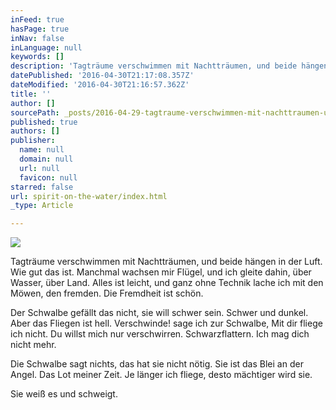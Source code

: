 ```yaml
---
inFeed: true
hasPage: true
inNav: false
inLanguage: null
keywords: []
description: 'Tagträume verschwimmen mit Nachtträumen, und beide hängen in der Luft. Wie gut das ist. Manchmal wachsen mir Flügel, und ich gleite dahin, über Wasser, über Land. Alles ist leicht, und ganz ohne Technik lache ich mit den Möwen, den fremden. Die Fremdheit ist schön.'
datePublished: '2016-04-30T21:17:08.357Z'
dateModified: '2016-04-30T21:16:57.362Z'
title: ''
author: []
sourcePath: _posts/2016-04-29-tagtraume-verschwimmen-mit-nachttraumen-und-beide-hangen-in.md
published: true
authors: []
publisher:
  name: null
  domain: null
  url: null
  favicon: null
starred: false
url: spirit-on-the-water/index.html
_type: Article

---
```

![](https://the-grid-user-content.s3-us-west-2.amazonaws.com/1e8284fb-73ac-44bc-9e3d-f1c98fbee538.jpg)

Tagträume verschwimmen mit Nachtträumen, und beide hängen in der Luft. Wie gut das ist. Manchmal wachsen mir Flügel, und ich gleite dahin, über Wasser, über Land. Alles ist leicht, und ganz ohne Technik lache ich mit den Möwen, den fremden. Die Fremdheit ist schön.

Der Schwalbe gefällt das nicht, sie will schwer sein. Schwer und dunkel. Aber das Fliegen ist hell. Verschwinde! sage ich zur Schwalbe, Mit dir fliege ich nicht. Du willst mich nur verschwirren. Schwarzflattern. Ich mag dich nicht mehr. 

Die Schwalbe sagt nichts, das hat sie nicht nötig. Sie ist das Blei an der Angel. Das Lot meiner Zeit. Je länger ich fliege, desto mächtiger wird sie. 

Sie weiß es und schweigt.
